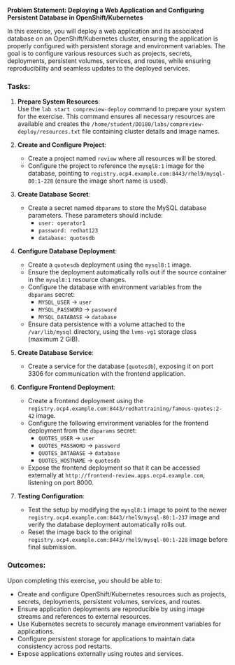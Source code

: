**Problem Statement: Deploying a Web Application and Configuring Persistent Database in OpenShift/Kubernetes**

In this exercise, you will deploy a web application and its associated database on an OpenShift/Kubernetes cluster, ensuring the application is properly configured with persistent storage and environment variables. The goal is to configure various resources such as projects, secrets, deployments, persistent volumes, services, and routes, while ensuring reproducibility and seamless updates to the deployed services.

### Tasks:

1. **Prepare System Resources**:  
   Use the `lab start compreview-deploy` command to prepare your system for the exercise. This command ensures all necessary resources are available and creates the `/home/student/DO180/labs/compreview-deploy/resources.txt` file containing cluster details and image names.

2. **Create and Configure Project**:
   - Create a project named `review` where all resources will be stored.
   - Configure the project to reference the `mysql8:1` image for the database, pointing to `registry.ocp4.example.com:8443/rhel9/mysql-80:1-228` (ensure the image short name is used).

3. **Create Database Secret**:
   - Create a secret named `dbparams` to store the MySQL database parameters. These parameters should include:
     - `user: operator1`
     - `password: redhat123`
     - `database: quotesdb`
   
4. **Configure Database Deployment**:
   - Create a `quotesdb` deployment using the `mysql8:1` image.
   - Ensure the deployment automatically rolls out if the source container in the `mysql8:1` resource changes.
   - Configure the database with environment variables from the `dbparams` secret:
     - `MYSQL_USER` -> `user`
     - `MYSQL_PASSWORD` -> `password`
     - `MYSQL_DATABASE` -> `database`
   - Ensure data persistence with a volume attached to the `/var/lib/mysql` directory, using the `lvms-vg1` storage class (maximum 2 GiB).

5. **Create Database Service**:
   - Create a service for the database (`quotesdb`), exposing it on port 3306 for communication with the frontend application.

6. **Configure Frontend Deployment**:
   - Create a frontend deployment using the `registry.ocp4.example.com:8443/redhattraining/famous-quotes:2-42` image.
   - Configure the following environment variables for the frontend deployment from the `dbparams` secret:
     - `QUOTES_USER` -> `user`
     - `QUOTES_PASSWORD` -> `password`
     - `QUOTES_DATABASE` -> `database`
     - `QUOTES_HOSTNAME` -> `quotesdb`
   - Expose the frontend deployment so that it can be accessed externally at `http://frontend-review.apps.ocp4.example.com`, listening on port 8000.

7. **Testing Configuration**:
   - Test the setup by modifying the `mysql8:1` image to point to the newer `registry.ocp4.example.com:8443/rhel9/mysql-80:1-237` image and verify the database deployment automatically rolls out.
   - Reset the image back to the original `registry.ocp4.example.com:8443/rhel9/mysql-80:1-228` image before final submission.

### Outcomes:

Upon completing this exercise, you should be able to:

- Create and configure OpenShift/Kubernetes resources such as projects, secrets, deployments, persistent volumes, services, and routes.
- Ensure application deployments are reproducible by using image streams and references to external resources.
- Use Kubernetes secrets to securely manage environment variables for applications.
- Configure persistent storage for applications to maintain data consistency across pod restarts.
- Expose applications externally using routes and services.
